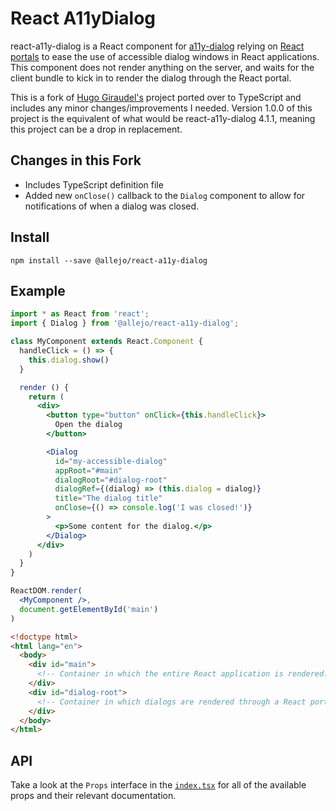 # React A11yDialog

react-a11y-dialog is a React component for [a11y-dialog](https://github.com/edenspiekermann/a11y-dialog) relying on [React portals](https://reactjs.org/docs/portals.html) to ease the use of accessible dialog windows in React applications. This component does not render anything on the server, and waits for the client bundle to kick in to render the dialog through the React portal.

This is a fork of [Hugo Giraudel's](https://github.com/HugoGiraudel/react-a11y-dialog) project ported over to TypeScript and includes any minor changes/improvements I needed. Version 1.0.0 of this project is the equivalent of what would be react-a11y-dialog 4.1.1, meaning this project can be a drop in replacement.

## Changes in this Fork

- Includes TypeScript definition file
- Added new `onClose()` callback to the `Dialog` component to allow for notifications of when a dialog was closed.

## Install

```
npm install --save @allejo/react-a11y-dialog
```

## Example

```jsx
import * as React from 'react';
import { Dialog } from '@allejo/react-a11y-dialog';

class MyComponent extends React.Component {
  handleClick = () => {
    this.dialog.show()
  }

  render () {
    return (
      <div>
        <button type="button" onClick={this.handleClick}>
          Open the dialog
        </button>

        <Dialog
          id="my-accessible-dialog"
          appRoot="#main"
          dialogRoot="#dialog-root"
          dialogRef={(dialog) => (this.dialog = dialog)}
          title="The dialog title"
          onClose={() => console.log('I was closed!')}
        >
          <p>Some content for the dialog.</p>
        </Dialog>
      </div>
    )
  }
}

ReactDOM.render(
  <MyComponent />,
  document.getElementById('main')
)
```

```html
<!doctype html>
<html lang="en">
  <body>
    <div id="main">
      <!-- Container in which the entire React application is rendered. -->
    </div>
    <div id="dialog-root">
      <!-- Container in which dialogs are rendered through a React portal. -->
    </div>
  </body>
</html>
```

## API

Take a look at the `Props` interface in the [`index.tsx`](./index.tsx) for all of the available props and their relevant documentation.

